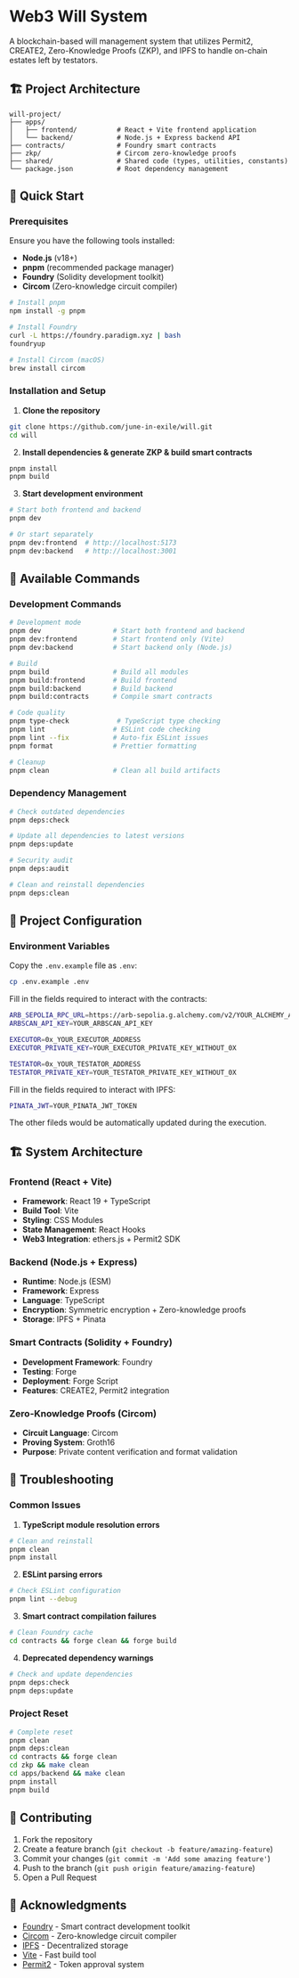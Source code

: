 # Web3 Will System

A blockchain-based will management system that utilizes Permit2, CREATE2, Zero-Knowledge Proofs (ZKP), and IPFS to handle on-chain estates left by testators.

## 🏗️ Project Architecture

```
will-project/
├── apps/
│   ├── frontend/          # React + Vite frontend application
│   └── backend/           # Node.js + Express backend API
├── contracts/             # Foundry smart contracts
├── zkp/                   # Circom zero-knowledge proofs
├── shared/                # Shared code (types, utilities, constants)
└── package.json           # Root dependency management
```

## 🚀 Quick Start

### Prerequisites

Ensure you have the following tools installed:

- **Node.js** (v18+)
- **pnpm** (recommended package manager)
- **Foundry** (Solidity development toolkit)
- **Circom** (Zero-knowledge circuit compiler)

```bash
# Install pnpm
npm install -g pnpm

# Install Foundry
curl -L https://foundry.paradigm.xyz | bash
foundryup

# Install Circom (macOS)
brew install circom
```

### Installation and Setup

1. **Clone the repository**

```bash
git clone https://github.com/june-in-exile/will.git
cd will
```

2. **Install dependencies & generate ZKP & build smart contracts**

```bash
pnpm install
pnpm build
```

3. **Start development environment**

```bash
# Start both frontend and backend
pnpm dev

# Or start separately
pnpm dev:frontend  # http://localhost:5173
pnpm dev:backend   # http://localhost:3001
```

## 📝 Available Commands

### Development Commands

```bash
# Development mode
pnpm dev                  # Start both frontend and backend
pnpm dev:frontend         # Start frontend only (Vite)
pnpm dev:backend          # Start backend only (Node.js)

# Build
pnpm build                # Build all modules
pnpm build:frontend       # Build frontend
pnpm build:backend        # Build backend
pnpm build:contracts      # Compile smart contracts

# Code quality
pnpm type-check            # TypeScript type checking
pnpm lint                 # ESLint code checking
pnpm lint --fix           # Auto-fix ESLint issues
pnpm format               # Prettier formatting

# Cleanup
pnpm clean                # Clean all build artifacts
```

### Dependency Management

```bash
# Check outdated dependencies
pnpm deps:check

# Update all dependencies to latest versions
pnpm deps:update

# Security audit
pnpm deps:audit

# Clean and reinstall dependencies
pnpm deps:clean
```

## 🔧 Project Configuration

### Environment Variables

Copy the `.env.example` file as `.env`:

```bash
cp .env.example .env
```

Fill in the fields required to interact with the contracts:

```bash
ARB_SEPOLIA_RPC_URL=https://arb-sepolia.g.alchemy.com/v2/YOUR_ALCHEMY_API_KEY
ARBSCAN_API_KEY=YOUR_ARBSCAN_API_KEY

EXECUTOR=0x_YOUR_EXECUTOR_ADDRESS
EXECUTOR_PRIVATE_KEY=YOUR_EXECUTOR_PRIVATE_KEY_WITHOUT_0X

TESTATOR=0x_YOUR_TESTATOR_ADDRESS
TESTATOR_PRIVATE_KEY=YOUR_TESTATOR_PRIVATE_KEY_WITHOUT_0X
```

Fill in the fields required to interact with IPFS:

```bash
PINATA_JWT=YOUR_PINATA_JWT_TOKEN
```

The other fileds would be automatically updated during the execution.

## 🏗️ System Architecture

### Frontend (React + Vite)

- **Framework**: React 19 + TypeScript
- **Build Tool**: Vite
- **Styling**: CSS Modules
- **State Management**: React Hooks
- **Web3 Integration**: ethers.js + Permit2 SDK

### Backend (Node.js + Express)

- **Runtime**: Node.js (ESM)
- **Framework**: Express
- **Language**: TypeScript
- **Encryption**: Symmetric encryption + Zero-knowledge proofs
- **Storage**: IPFS + Pinata

### Smart Contracts (Solidity + Foundry)

- **Development Framework**: Foundry
- **Testing**: Forge
- **Deployment**: Forge Script
- **Features**: CREATE2, Permit2 integration

### Zero-Knowledge Proofs (Circom)

- **Circuit Language**: Circom
- **Proving System**: Groth16
- **Purpose**: Private content verification and format validation

## 🚨 Troubleshooting

### Common Issues

1. **TypeScript module resolution errors**

```bash
# Clean and reinstall
pnpm clean
pnpm install
```

2. **ESLint parsing errors**

```bash
# Check ESLint configuration
pnpm lint --debug
```

3. **Smart contract compilation failures**

```bash
# Clean Foundry cache
cd contracts && forge clean && forge build
```

4. **Deprecated dependency warnings**

```bash
# Check and update dependencies
pnpm deps:check
pnpm deps:update
```

### Project Reset

```bash
# Complete reset
pnpm clean
pnpm deps:clean
cd contracts && forge clean
cd zkp && make clean
cd apps/backend && make clean
pnpm install
pnpm build
```

## 🤝 Contributing

1. Fork the repository
2. Create a feature branch (`git checkout -b feature/amazing-feature`)
3. Commit your changes (`git commit -m 'Add some amazing feature'`)
4. Push to the branch (`git push origin feature/amazing-feature`)
5. Open a Pull Request

## 🙏 Acknowledgments

- [Foundry](https://github.com/foundry-rs/foundry) - Smart contract development toolkit
- [Circom](https://github.com/iden3/circom) - Zero-knowledge circuit compiler
- [IPFS](https://ipfs.io/) - Decentralized storage
- [Vite](https://vitejs.dev/) - Fast build tool
- [Permit2](https://github.com/Uniswap/permit2) - Token approval system